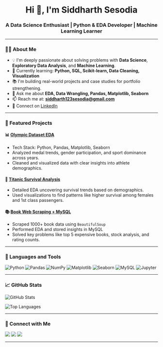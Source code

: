 
<h1 align="center">Hi 👋, I'm Siddharth Sesodia</h1>
<h3 align="center">A Data Science Enthusiast | Python & EDA Developer | Machine Learning Learner</h3>

---
### 👨‍💻 About Me
- 💡 I'm deeply passionate about solving problems with **Data Science**, **Exploratory Data Analysis**, and **Machine Learning**.
- 🧠 Currently learning: **Python, SQL, Scikit-learn, Data Cleaning, Visualization**
- 📚 I'm building real-world projects and case studies for portfolio strengthening.
- 💬 Ask me about **EDA, Data Wrangling, Pandas, Matplotlib, Seaborn**
- 📫 Reach me at: **siddharth123sesodia@gmail.com**
- 🔗 Connect on [LinkedIn](https://linkedin.com/in/siddharth-sesodia-a26a49192)

---

### 🚀 Featured Projects

#### 📊 [Olympic Dataset EDA](https://github.com/siddharth-sys/Olympic-EDA)
- Tech Stack: Python, Pandas, Matplotlib, Seaborn
- Analyzed medal trends, gender participation, and sport dominance across years.
- Cleaned and visualized data with clear insights into athlete demographics.

#### 🚢 [Titanic Survival Analysis](https://github.com/siddharth-sys/Titanic-EDA)
- Detailed EDA uncovering survival trends based on demographics.
- Used visualizations to find patterns like higher survival among females and 1st class passengers.

#### 📚 [Book Web Scraping + MySQL](https://github.com/siddharth-sys/Book-Scraper-MySQL)
- Scraped 1000+ book data using `BeautifulSoup`
- Performed EDA and stored insights in MySQL
- Solved key problems like top 5 expensive books, stock analysis, and rating counts.

---

### 🧰 Languages and Tools

![Python](https://img.shields.io/badge/Python-3776AB?logo=python&logoColor=white)
![Pandas](https://img.shields.io/badge/Pandas-150458?logo=pandas)
![NumPy](https://img.shields.io/badge/Numpy-013243?logo=numpy)
![Matplotlib](https://img.shields.io/badge/Matplotlib-ffffff?logo=matplotlib)
![Seaborn](https://img.shields.io/badge/Seaborn-2E8BC0?logo=seaborn)
![MySQL](https://img.shields.io/badge/MySQL-00758F?logo=mysql&logoColor=white)
![Jupyter](https://img.shields.io/badge/Jupyter-F37626?logo=jupyter&logoColor=white)

---

### 📈 GitHub Stats

<p align="left">
  <img src="https://github-readme-stats.vercel.app/api?username=siddharth-sys&show_icons=true&locale=en" alt="GitHub Stats" />
</p>

<p align="left">
  <img src="https://github-readme-stats.vercel.app/api/top-langs?username=siddharth-sys&show_icons=true&locale=en&layout=compact" alt="Top Languages" />
</p>

---

### 🔗 Connect with Me
<a href="https://linkedin.com/in/siddharth-sesodia-a26a49192"><img src="https://img.shields.io/badge/LinkedIn-blue?logo=linkedin" /></a>
<a href="https://kaggle.com/siddharth sesodia"><img src="https://img.shields.io/badge/Kaggle-20BEFF?logo=kaggle" /></a>
<a href="mailto:siddharth123sesodia@gmail.com"><img src="https://img.shields.io/badge/Gmail-red?logo=gmail" /></a>

---
